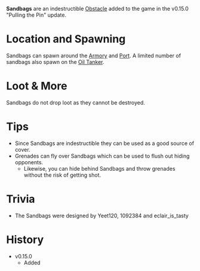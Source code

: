 **Sandbags** are an indestructible [Obstacle](/obstacles) added to the game in the v0.15.0 "Pulling the Pin" update.

# Location and Spawning
Sandbags can spawn around the [Armory](/buildings/armory) and [Port](/buildings/port). A limited number of sandbags also spawn on the [Oil Tanker](/obstacles/oil_tanker_ship).

# Loot & More
Sandbags do not drop loot as they cannot be destroyed.

# Tips
- Since Sandbags are indestructible they can be used as a good source of cover.
- Grenades can fly over Sandbags which can be used to flush out hiding opponents.
  - Likewise, you can hide behind Sandbags and throw grenades without the risk of getting shot.

# Trivia
- The Sandbags were designed by Yeet120, 1092384 and eclair_is_tasty

# History
- v0.15.0
  - Added
